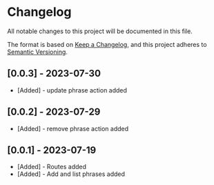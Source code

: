 # Changelog

All notable changes to this project will be documented in this file.

The format is based on [Keep a Changelog](https://keepachangelog.com/en/1.0.0/),
and this project adheres to [Semantic Versioning](https://semver.org/spec/v2.0.0.html).

## [0.0.3] - 2023-07-30

- [Added] - update phrase action added

## [0.0.2] - 2023-07-29

- [Added] - remove phrase action added

## [0.0.1] - 2023-07-19

- [Added] - Routes added
- [Added] - Add and list phrases added
